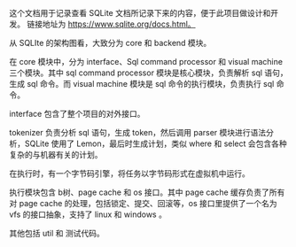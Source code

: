 这个文档用于记录查看 SQLite 文档所记录下来的内容，便于此项目做设计和开发。
链接地址为 https://www.sqlite.org/docs.html。

从 SQLIte 的架构图看，大致分为 core 和 backend 模块。

在 core 模块中，分为 interface、Sql command processor 和 visual machine 三个模块。其中 sql command processor 模块是核心模块，负责解析 sql 语句，生成 sql 命令。而 visual machine 模块是 sql 命令的执行模块，负责执行 sql 命令。

interface 包含了整个项目的对外接口。

tokenizer 负责分析 sql 语句，生成 token，然后调用 parser 模块进行语法分析，SQLite 使用了 Lemon，最后时生成计划，类似 where 和 select 会包含各种复杂的与机器有关的计划。

在执行时，有一个字节码引擎，将任务以字节码形式在虚拟机中运行。

执行模块包含 b树、page cache 和 os 接口。其中 page cache 缓存负责了所有对 page cache 的处理，包括锁定、提交、回滚等，os 接口里提供了一个名为 vfs 的接口抽象，支持了 linux 和 windows 。

其他包括 util 和 测试代码。